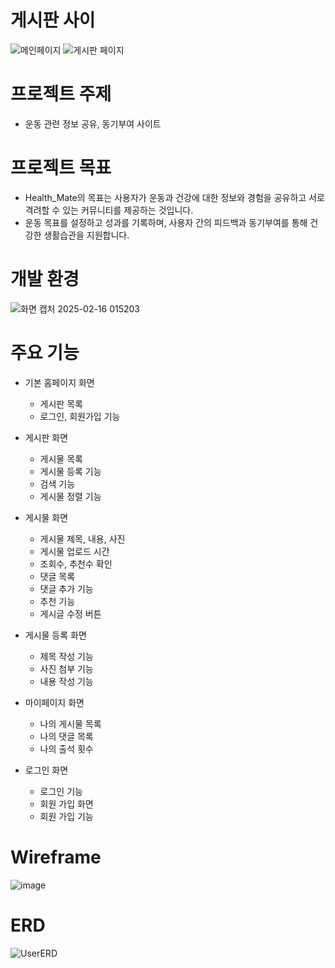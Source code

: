 # 게시판 사이
![메인페이지](https://github.com/user-attachments/assets/08fafe2c-b429-4e64-a99f-e49b8d96a8f2)
![게시판 페이지](https://github.com/user-attachments/assets/d65b93c0-ef7d-4593-a766-5a7b3cfc7cdc)



# 프로젝트 주제
- 운동 관련 정보 공유, 동기부여 사이트



# 프로젝트 목표
- Health_Mate의 목표는 사용자가 운동과 건강에 대한 정보와 경험을 공유하고 서로 격려할 수 있는 커뮤니티를 제공하는 것입니다.
- 운동 목표를 설정하고 성과를 기록하며, 사용자 간의 피드백과 동기부여를 통해 건강한 생활습관을 지원합니다.



# 개발 환경
![화면 캡처 2025-02-16 015203](https://github.com/user-attachments/assets/1651032d-bec5-466e-82ce-3f474ee3687a)



# 주요 기능

- 기본 홈페이지 화면
    - 게시판 목록
    - 로그인, 회원가입 기능
    
- 게시판 화면
    - 게시물 목록
    - 게시물 등록 기능
    - 검색 기능
    - 게시물 정렬 기능
    
- 게시물 화면
    - 게시물 제목, 내용, 사진
    - 게시물 업로드 시간
    - 조회수, 추천수 확인
    - 댓글 목록
    - 댓글 추가 기능
    - 추천 기능
    - 게시글 수정 버튼
      
- 게시물 등록 화면
    - 제목 작성 기능
    - 사진 첨부 기능
    - 내용 작성 기능
    
- 마이페이지 화면
    - 나의 게시물 목록
    - 나의 댓글 목록
    - 나의 출석 횟수
    
- 로그인 화면
    - 로그인 기능
    - 회원 가입 화면
    - 회원 가입 기능



# Wireframe
![image](https://github.com/user-attachments/assets/256518a5-8f4f-42f0-a709-d91832d6e609)



# ERD
![UserERD](https://github.com/user-attachments/assets/eee63ed8-97df-4ea6-86ef-1f87df8378d7)
